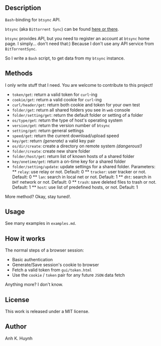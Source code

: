 ## Description

`Bash`-binding for `btsync` API.

`btsync` (aka `Bittorrent Sync`) can be found [here or there].

`btsync` provides API, but you need to register an account at
`btsync` home page. I simply... don't need that:)
Because I don't use any API service from `BitTorrentSync`.

So I write a `Bash` script, to get data from my `btsync` instance.

## Methods

I only write stuff that I need.
You are welcome to contribute to this project!

* `token/get`: return a valid token for `curl`-ing
* `cookie/get`: return a valid cookie for `curl`-ing
* `curl/header/get`: return both cookie and token for your own test
* `folder/get`: return all shared folders you see in `web` console
* `folder/setting/get`: return the default folder or setting of a folder
* `os/type/get`: return the type of host's operating system
* `version/get`: return the version number of `btsync`
* `setting/get`: return general settings
* `speed/get`: return the current download/upload speed
* `key/get`: return _(generate)_ a valid key pair
* `os/dir/create`: create a directory on remote system _(dangerous!)_
* `folder/create`: create new share folder
* `folder/host/get`: return list of known hosts of a shared folder
* `key/onetime/get`: return a on-time key for a shared folder
* `folder/setting/update`: update settings for a shared folder. Parameters:
** `relay`: use relay or not. Default: 0
** `tracker`: user tracker or not. Default: 0
** `lan`: search in local net or not. Default: 1
** `dht`: search in `DHT` network or not. Default: 0
** `trash`: save deleted files to trash or not. Default: 1
** `host`: use list of predefined hosts, or not. Default: 1

More method? Okay, stay tuned!.

## Usage

See many examples in `examples.md`.

## How it works

The normal steps of a browser session:

* Basic authentication
* Generate/Save session's cookie to browser
* Fetch a valid token from `gui/token.html`
* Use the `cookie` / `token` pair for any future `JSON` data fetch

Anything more? I don't know.

## License

This work is released under a MIT license.

## Author

Anh K. Huynh

[here or there]: http://www.bittorrent.com/sync/downloads
